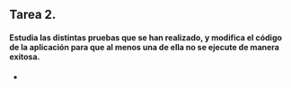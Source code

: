 ## Tarea 2.
#### Estudia las distintas pruebas que se han realizado, y modifica el código de la aplicación para que al menos una de ella no se ejecute de manera exitosa.
- 